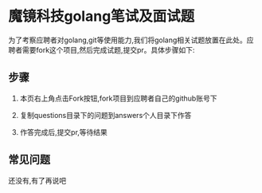 # 魔镜科技golang笔试及面试题

为了考察应聘者对golang,git等使用能力,我们将golang相关试题放置在此处。应聘者需要fork这个项目,然后完成试题,提交pr。具体步骤如下:

## 步骤

1. 本页右上角点击Fork按钮,fork项目到应聘者自己的github账号下

2. 复制questions目录下的问题到answers个人目录下作答

3. 作答完成后,提交pr,等待结果

## 常见问题

还没有,有了再说吧